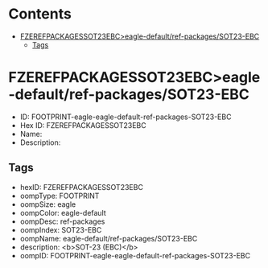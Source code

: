 



Contents
========

* [FZEREFPACKAGESSOT23EBC>eagle-default/ref-packages/SOT23-EBC](#fzerefpackagessot23ebceagle-defaultref-packagessot23-ebc)
	* [Tags](#tags)

# FZEREFPACKAGESSOT23EBC>eagle-default/ref-packages/SOT23-EBC

- ID: FOOTPRINT-eagle-eagle-default-ref-packages-SOT23-EBC
- Hex ID: FZEREFPACKAGESSOT23EBC
- Name: 
- Description: 

## Tags

- hexID: FZEREFPACKAGESSOT23EBC
- oompType: FOOTPRINT
- oompSize: eagle
- oompColor: eagle-default
- oompDesc: ref-packages
- oompIndex: SOT23-EBC
- oompName: eagle-default/ref-packages/SOT23-EBC
- description: &lt;b&gt;SOT-23 (EBC)&lt;/b&gt;
- oompID: FOOTPRINT-eagle-eagle-default-ref-packages-SOT23-EBC
